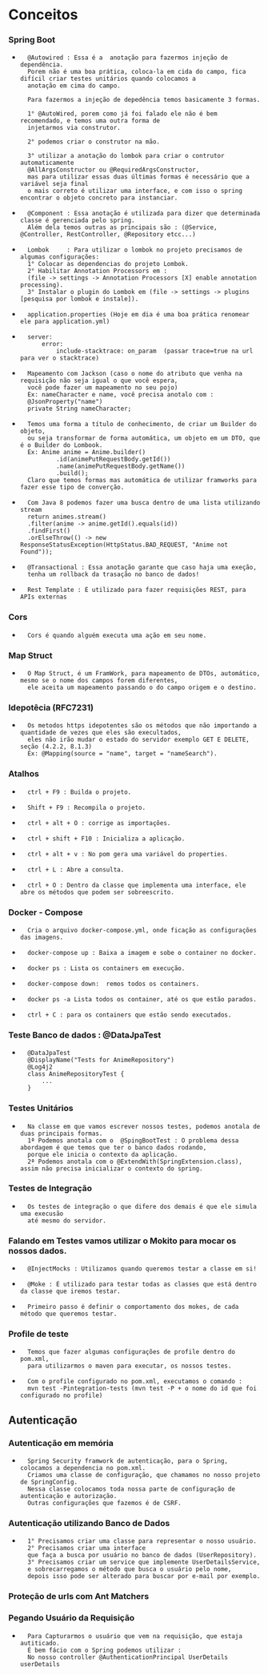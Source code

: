 #       Conceitos

###     Spring Boot

-       @Autowired : Essa é a  anotação para fazermos injeção de dependência.
        Porem não é uma boa prática, coloca-la em cida do campo, fica difícil criar testes unitários quando colocamos a 
        anotação em cima do campo.
        
        Para fazermos a injeção de depedência temos basicamente 3 formas. 
        
        1° @AutoWired, porem como já foi falado ele não é bem recomendado, e temos uma outra forma de 
        injetarmos via construtor.
        
        2° podemos criar o construtor na mão.
        
        3° utilizar a anotação do lombok para criar o contrutor automaticamente 
        @AllArgsConstructor ou @RequiredArgsConstructor, 
        mas para utilizar essas duas últimas formas é necessário que a variável seja final
        o mais correto é utilizar uma interface, e com isso o spring encontrar o objeto concreto para instanciar.
  
-       @Component : Essa anotação é utilizada para dizer que determinada classe é gerenciada pelo spring.
        Além dela temos outras as principais são : (@Service, @Controller, RestController, @Repository etcc...)

-       Lombok     : Para utilizar o lombok no projeto precisamos de algumas configurações: 
        1° Colocar as dependencias do projeto Lombok.
        2° Habilitar Annotation Processors em :
        (file -> settings -> Annotation Processors [X] enable annotation processing).
        3° Instalar o plugin do Lombok em (file -> settings -> plugins [pesquisa por lombok e instale]).

-       application.properties (Hoje em dia é uma boa prática renomear ele para application.yml)

-       server:
            error:
                include-stacktrace: on_param  (passar trace=true na url para ver o stacktrace)

-       Mapeamento com Jackson (caso o nome do atributo que venha na requisição não seja igual o que você espera,
        você pode fazer um mapeamento no seu pojo)
        Ex: nameCharacter e name, você precisa anotalo com :
        @JsonProperty("name")
        private String nameCharacter;

-       Temos uma forma a título de conhecimento, de criar um Builder do objeto, 
        ou seja transformar de forma automática, um objeto em um DTO, que é o Builder do Lombook.
        Ex: Anime anime = Anime.builder()
                .id(animePutRequestBody.getId())
                .name(animePutRequestBody.getName())
                .build();
        Claro que temos formas mas automática de utilizar framworks para fazer esse tipo de converção.

-       Com Java 8 podemos fazer uma busca dentro de uma lista utilizando stream
        return animes.stream()
        .filter(anime -> anime.getId().equals(id))
        .findFirst()
        .orElseThrow(() -> new ResponseStatusException(HttpStatus.BAD_REQUEST, "Anime not Found"));

-       @Transactional : Essa anotação garante que caso haja uma exeção, 
        tenha um rollback da trasação no banco de dados! 

-       Rest Template : É utilizado para fazer requisições REST, para APIs externas

###     Cors

-       Cors é quando alguém executa uma ação em seu nome.

###     Map Struct

-       O Map Struct, é um FramWork, para mapeamento de DTOs, automático, mesmo se o nome dos campos forem diferentes, 
        ele aceita um mapeamento passando o do campo origem e o destino.
        

###     Idepotêcia (RFC7231)

-       Os metodos https idepotentes são os métodos que não importando a quantidade de vezes que eles são execultados,
        eles não irão mudar o estado do servidor exemplo GET E DELETE, seção (4.2.2, 8.1.3)
        Ex: @Mapping(source = "name", target = "nameSearch").


###     Atalhos

-       ctrl + F9 : Builda o projeto.
-       Shift + F9 : Recompila o projeto.
-       ctrl + alt + O : corrige as importações.
-       ctrl + shift + F10 : Inicializa a aplicação.
-       ctrl + alt + v : No pom gera uma variável do properties.
-       ctrl + L : Abre a consulta.
-       ctrl + O : Dentro da classe que implementa uma interface, ele abre os métodos que podem ser sobreescrito.



###     Docker - Compose

-       Cria o arquivo docker-compose.yml, onde ficação as configurações das imagens.

-       docker-compose up : Baixa a imagem e sobe o container no docker.
-       docker ps : Lista os containers em execução.
-       docker-compose down:  remos todos os containers.
-       docker ps -a Lista todos os container, até os que estão parados.
-       ctrl + C : para os containers que estão sendo executados.

###     Teste Banco de dados : @DataJpaTest

-       @DataJpaTest
        @DisplayName("Tests for AnimeRepository")
        @Log4j2 
        class AnimeRepositoryTest {
            ...
        }

###     Testes Unitários 

-       Na classe em que vamos escrever nossos testes, podemos anotala de duas principais formas.
        1ª Podemos anotala com o  @SpingBootTest : O problema dessa abordagem é que temos que ter o banco dados rodando,
        porque ele inicia o contexto da aplicação.
        2ª Podemos anotala com o @ExtendWith(SpringExtension.class), assim não precisa inicializar o contexto do spring.


###     Testes de Integração

-       Os testes de integração o que difere dos demais é que ele simula uma execusão 
        até mesmo do servidor.


###     Falando em Testes vamos utilizar o Mokito para mocar os nossos dados.

-       @InjectMocks : Utilizamos quando queremos testar a classe em si!

-       @Moke : É utilizado para testar todas as classes que está dentro da classe que iremos testar.

-       Primeiro passo é definir o comportamento dos mokes, de cada método que queremos testar.


###     Profile de teste

-       Temos que fazer algumas configurações de profile dentro do pom.xml, 
        para utilizarmos o maven para executar, os nossos testes.

-       Com o profile configurado no pom.xml, executamos o comando :
        mvn test -Pintegration-tests (mvn test -P + o nome do id que foi configurado no profile)


##      Autenticação 

###     Autenticação em memória

-       Spring Security framwork de autenticação, para o Spring, colocamos a dependencia no pom.xml.
        Criamos uma classe de configuração, que chamamos no nosso projeto de SpringConfig.
        Nessa classe colocamos toda nossa parte de configuração de autenticação e autorização.
        Outras configurações que fazemos é de CSRF.

###     Autenticação utilizando Banco de Dados

-       1° Precisamos criar uma classe para representar o nosso usuário.
        2° Precisamos criar uma interface
        que faça a busca por usuário no banco de dados (UserRepository).
        3° Precisamos criar um service que implemente UserDetailsService, 
        e sobrecarregamos o método que busca o usuário pelo nome, 
        depois isso pode ser alterado para buscar por e-mail por exemplo.

###     Proteção de urls com Ant Matchers





###     Pegando Usuário da Requisição

-       Para Capturarmos o usuário que vem na requisição, que estaja autiticado.
        É bem fácio com o Spring podemos utilizar :
        No nosso controller @AuthenticationPrincipal UserDetails userDetails

